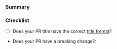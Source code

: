 <!---
Thanks for contributing to the Amplitude Java SDK! 🎉

Please fill out the following sections to help us quickly review your pull request.
--->

### Summary

<!-- What does the PR do? -->

### Checklist

* [ ] Does your PR title have the correct [title format](https://github.com/amplitude/Amplitude-Python/blob/main/CONTRIBUTING.md#pr-commit-title-conventions)?
* Does your PR have a breaking change?:  <!-- Yes or no -->
